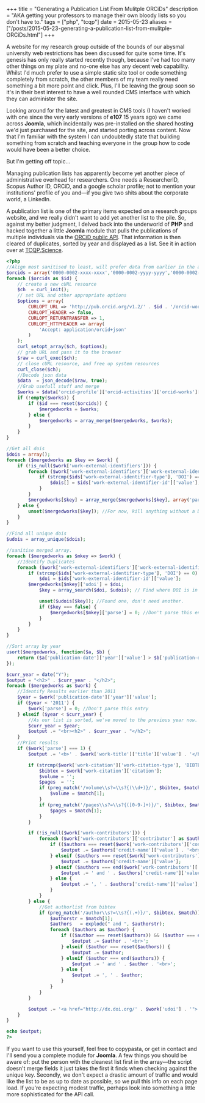 +++
title = "Generating a Publication List From Mulitple ORCiDs"
description = "AKA getting your professors to manage their own bloody lists so you don't have to."
tags = ["php", "tcqp"]
date = 2015-05-23
aliases = ["/posts/2015-05-23-generating-a-publication-list-from-mulitple-ORCiDs.html"]
+++

A website for my research group outside of the bounds of our abysmal university web restrictions has been discussed for quite some time. It's genesis has only really started recently though, because I've had too many other things on my plate and no-one else has any decent web capability. Whilst I'd much prefer to use a simple static site tool or code something completely from scratch, the other members of my team really need something a bit more point and click. Plus, I'll be leaving the group soon so it's in their best interest to have a well rounded CMS interface with which they can administer the site.

<!-- more -->

Looking around for the latest and greatest in CMS tools (I haven't worked with one since the very early versions of **e107** 15 years ago) we came across **Joomla**, which incidentally was pre-installed on the shared hosting we'd just purchased for the site, and started porting across content. Now that I'm familiar with the system I can undoubtedly state that building something from scratch and teaching everyone in the group how to code would have been a better choice.

But I'm getting off topic&hellip;

Managing publication lists has apparently become yet another piece of administrative overhead for researchers. One needs a ResearcherID, Scopus Author ID, ORCiD, and a google scholar profile; not to mention your institutions' profile of you and—if you give two shits about the corporate world, a LinkedIn.

A publication list is one of the primary items expected on a research groups website, and we really didn't want to add yet another list to the pile. So, against my better judgment, I delved back into the underworld of **PHP** and hacked together a little **Joomla** module that pulls the publications of multiple individuals via the [ORCiD public API]. That information is then cleared of duplicates, sorted by year and displayed as a list. See it in action over at [TCQP.Science].

```php
<?php
//Align most sanitised to least, will prefer data from earlier in the array.
$orcids = array('0000-0002-xxxx-xxxx','0000-0002-yyyy-yyyy','0000-0002-zzzz-zzzz');
foreach ($orcids as $id) {
    // create a new cURL resource
    $ch  = curl_init();
    // set URL and other appropriate options
    $options = array(
        CURLOPT_URL => 'http://pub.orcid.org/v1.2/' . $id . '/orcid-works',
        CURLOPT_HEADER => false,
        CURLOPT_RETURNTRANSFER => 1,
        CURLOPT_HTTPHEADER => array(
            'Accept: application/orcid+json'
        )
    );
    curl_setopt_array($ch, $options);
    // grab URL and pass it to the browser
    $raw = curl_exec($ch);
    // close cURL resource, and free up system resources
    curl_close($ch);
    //Decode json data
    $data  = json_decode($raw, true);
    //Grab usefull stuff and merge
    $works = $data['orcid-profile']['orcid-activities']['orcid-works']['orcid-work'];
    if (!empty($works)) {
        if ($id === reset($orcids)) {
            $mergedworks = $works;
        } else {
            $mergedworks = array_merge($mergedworks, $works);
        }
    }
}

//Get all dois
$dois = array();
foreach ($mergedworks as $key => $work) {
    if (!is_null($work['work-external-identifiers'])) {
        foreach ($work['work-external-identifiers']['work-external-identifier'] as $ids) {
            if (strcmp($ids['work-external-identifier-type'], 'DOI') == 0) {
                $dois[] = $ids['work-external-identifier-id']['value'];
            }
        }
        $mergedworks[$key] = array_merge($mergedworks[$key], array('parse'=>1,'udoi'=>'')); //Build a parse check field. Parse by default, set to zero if there's an issue.
    } else {
        unset($mergedworks[$key]); //For now, kill anything without a DOI.
    }
}

//Find all unique dois
$udois = array_unique($dois);

//sanitise merged array.
foreach ($mergedworks as $mkey => $work) {
    //Identify Duplicates
    foreach ($work['work-external-identifiers']['work-external-identifier'] as $ids) {
        if (strcmp($ids['work-external-identifier-type'], 'DOI') == 0) {
            $doi = $ids['work-external-identifier-id']['value'];
        $mergedworks[$mkey]['udoi'] = $doi;
            $key = array_search($doi, $udois); // Find where DOI is in the unique list

            unset($udois[$key]); //Found one, don't need another.
            if ($key === false) {
                $mergedworks[$mkey]['parse'] = 0; //Don't parse this entry
            }
        }
    }
}

//Sort array by year
usort($mergedworks, function($a, $b) {
    return ($a['publication-date']['year']['value'] > $b['publication-date']['year']['value']) ? -1 : 1;
});

$curr_year = date("Y");
$output = "<h2>" . $curr_year . "</h2>";
foreach ($mergedworks as $work) {
    //Identify Results earlier than 2011
    $year = $work['publication-date']['year']['value'];
    if ($year < '2011') {
        $work['parse'] = 0; //Don't parse this entry
    } elseif ($year < $curr_year) {
        //As our list is sorted, we've moved to the previous year now. Separate the results.
        $curr_year = $year;
        $output .= "<br><h2>" . $curr_year . "</h2>";
    }
    //Print results
    if ($work['parse'] === 1) {
        $output .= '<b>' . $work['work-title']['title']['value'] . '</b><br>';

        if (strcmp($work['work-citation']['work-citation-type'], 'BIBTEX') == 0) {
            $bibtex = $work['work-citation']['citation'];
            $volume = '';
            $pages  = '';
            if (preg_match('/volume\\s?=\\s?{(\\d+)}/', $bibtex, $match)) {
                $volume = $match[1];
            }
            if (preg_match('/pages\\s?=\\s?{([0-9-]+)}/', $bibtex, $match)) {
                $pages = $match[1];
            }
        }

        if (!is_null($work['work-contributors'])) {
            foreach ($work['work-contributors']['contributor'] as $authors) {
                if (($authors === reset($work['work-contributors']['contributor'])) && ($authors === end($work['work-contributors']['contributor']))) {
                    $output .= $authors['credit-name']['value'] . '<br>';
                } elseif ($authors === reset($work['work-contributors']['contributor'])) {
                    $output .= $authors['credit-name']['value'];
                } elseif ($authors === end($work['work-contributors']['contributor'])) {
                    $output .= ' and ' . $authors['credit-name']['value'] . '<br>';
                } else {
                    $output .= ', ' . $authors['credit-name']['value'];
                }
            }
        } else {
            //Get authorlist from bibtex
            if (preg_match('/author\\s?=\\s?{(.+)}/', $bibtex, $match)) {
                $authorstr = $match[1];
                $authors   = explode(" and ", $authorstr);
                foreach ($authors as $author) {
                    if (($author === reset($authors)) && ($author === end($authors))) {
                        $output .= $author . '<br>';
                    } elseif ($author === reset($authors)) {
                        $output .= $author;
                    } elseif ($author === end($authors)) {
                        $output .= ' and ' . $author . '<br>';
                    } else {
                        $output .= ', ' . $author;
                    }
                }
            }
        }

        $output .= '<a href="http://dx.doi.org/' . $work['udoi'] . '">' . $work['journal-title']['value'] . ' <b>' . $volume . '</b> ' . $pages . ' (' . $work['publication-date']['year']['value'] . ')</a><br>';
    }
}

echo $output;
?>
```

If you want to use this yourself, feel free to copypasta, or get in contact and I'll send you a complete module for **Joomla**. A few things you should be aware of: put the person with the cleanest list first in the array—the script doesn't merge fields it just takes the first it finds when checking against the unique key. Secondly, we don't expect a drastic amount of traffic and would like the list to be as up to date as possible, so we pull this info on each page load. If you're expecting modest traffic, perhaps look into something a little more sophisticated for the API call.

  [ORCiD public API]: http://orcid.org/organizations/integrators/API
  [TCQP.Science]: http://tcqp.science/our-science/publication-list
